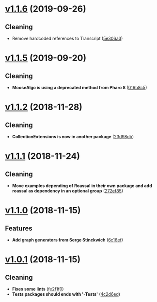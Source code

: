 <!--git log --pretty="* %s ([%h](https://github.com/moosetechnology/MooseAlgos/commit/%H))" v1.1.7...HEAD --grep="Merge pull" -->

# [v1.1.6](https://github.com/moosetechnology/MooseAlgos/compare/v1.1.5...v1.1.6) (2019-09-26)

## Cleaning

* Remove hardcoded references to Transcript ([5e306a3](https://github.com/moosetechnology/MooseAlgos/commit/5e306a3e149893d1619215ca78882b480939f99c))

# [v1.1.5](https://github.com/moosetechnology/MooseAlgos/compare/v1.1.4...v1.1.5) (2019-09-20)


## Cleaning

* **MooseAlgo is using a deprecated method from Pharo 8** ([016b8c5](https://github.com/moosetechnology/MooseAlgos/commit/016b8c56cea3dca15377dd52d0e6bd4428ee74a5))

# [v1.1.2](https://github.com/moosetechnology/MooseAlgos/compare/v1.1.1...v1.1.2) (2018-11-28)


## Cleaning

* **CollectionExtensions is now in another package** ([23d98db](https://github.com/moosetechnology/MooseAlgos/commit/23d98db9c99bbe3ea522542a2620e5446b95ee89))

# [v1.1.1](https://github.com/moosetechnology/MooseAlgos/compare/v1.1.0...v1.1.1) (2018-11-24)

## Cleaning

* **Move examples depending of Roassal in their own package and add roassal as dependency in an optional group** ([272ef85](https://github.com/moosetechnology/MooseAlgos/commit/272ef85b2d5f0d972a947895cf23ce1eb6f6e5c8))

# [v1.1.0](https://github.com/moosetechnology/MooseAlgos/compare/v1.0.1...v1.1.0) (2018-11-15)


## Features

* **Add graph generators from Serge Stinckwich** ([6c16ef](https://github.com/moosetechnology/MooseAlgos/commit/6c16ef2dc200693b05fb7c5709d10ff30340919d))

# [v1.0.1](https://github.com/moosetechnology/MooseAlgos/compare/v1.0.0...v1.0.1) (2018-11-15)


## Cleaning

* **Fixes some lints** ([fe2f1f0](https://github.com/moosetechnology/MooseAlgos/commit/fe2f1f0f61149dd436fec6ef05d26925779ef424))
* **Tests packages should ends with '-Tests'** ([4c2d6ed](https://github.com/moosetechnology/MooseAlgos/commit/4c2d6ed739eddbf81a4b7b9475bc3927d2f4bf3e))
